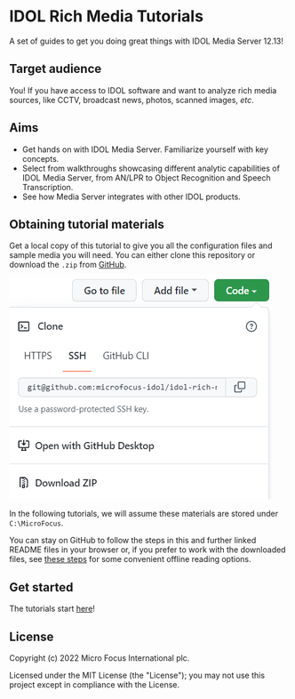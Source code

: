 # IDOL Rich Media Tutorials

A set of guides to get you doing great things with IDOL Media Server 12.13!

## Target audience

You! If you have access to IDOL software and want to analyze rich media sources, like CCTV, broadcast news, photos, scanned images, *etc*.

## Aims

- Get hands on with IDOL Media Server.  Familiarize yourself with key concepts.
- Select from walkthroughs showcasing different analytic capabilities of IDOL Media Server, from AN/LPR to Object Recognition and Speech Transcription.
- See how Media Server integrates with other IDOL products.

## Obtaining tutorial materials

Get a local copy of this tutorial to give you all the configuration files and sample media you will need.  You can either clone this repository or download the `.zip` from [GitHub](https://github.com/microfocus-idol/idol-rich-media-tutorials).

![github-download](./tutorials/setup/figs/github-download.png)

In the following tutorials, we will assume these materials are stored under `C:\MicroFocus`.

You can stay on GitHub to follow the steps in this and further linked README files in your browser or, if you prefer to work with the downloaded files, see [these steps](./tutorials/appendix/Markdown_reader.md) for some convenient offline reading options.

## Get started

The tutorials start [here](tutorials/README.md)!

## License

Copyright (c) 2022 Micro Focus International plc.

Licensed under the MIT License (the "License"); you may not use this project except in compliance with the License.
